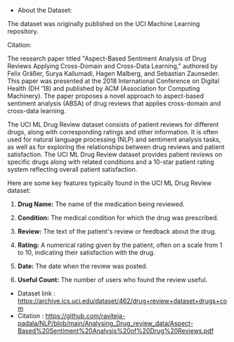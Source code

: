- About the Dataset:

The dataset was originally published on the UCI Machine Learning repository. 

Citation:

The research paper titled "Aspect-Based Sentiment Analysis of Drug Reviews Applying Cross-Domain and Cross-Data Learning," authored by Felix Gräßer, Surya Kallumadi, Hagen Malberg, and Sebastian Zaunseder. This paper was presented at the 2018 International Conference on Digital Health (DH '18) and published by ACM (Association for Computing Machinery). The paper proposes a novel approach to aspect-based sentiment analysis (ABSA) of drug reviews that applies cross-domain and cross-data learning. 

The UCI ML Drug Review dataset consists of patient reviews for different drugs, along with corresponding ratings and other information. It is often used for natural language processing (NLP) and sentiment analysis tasks, as well as for exploring the relationships between drug reviews and patient satisfaction. The UCI ML Drug Review dataset provides patient reviews on specific drugs along with related conditions and a 10-star patient rating system reflecting overall patient satisfaction.

Here are some key features typically found in the UCI ML Drug Review dataset:

1. **Drug Name:** The name of the medication being reviewed.

2. **Condition:** The medical condition for which the drug was prescribed.

3. **Review:** The text of the patient's review or feedback about the drug.

4. **Rating:** A numerical rating given by the patient, often on a scale from 1 to 10, indicating their satisfaction with the drug.

5. **Date:** The date when the review was posted.

6. **Useful Count:** The number of users who found the review useful.


- Dataset link : https://archive.ics.uci.edu/dataset/462/drug+review+dataset+drugs+com
- Citation : https://github.com/raviteja-padala/NLP/blob/main/Analysing_Drug_review_data/Aspect-Based%20Sentiment%20Analysis%20of%20Drug%20Reviews.pdf
